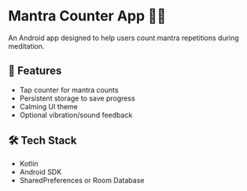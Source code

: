 # Mantra Counter App 🧘‍♂️

An Android app designed to help users count mantra repetitions during meditation.

## 🎯 Features
- Tap counter for mantra counts
- Persistent storage to save progress
- Calming UI theme
- Optional vibration/sound feedback

## 🛠 Tech Stack
- Kotlin
- Android SDK
- SharedPreferences or Room Database
